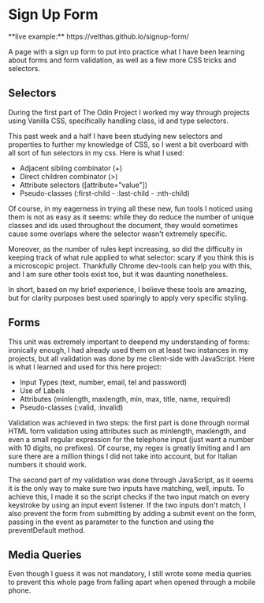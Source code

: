 # Sign Up Form
<p>**live example:** https://velthas.github.io/signup-form/ </p>
<p>A page with a sign up form to put into practice what I have been learning about forms and form validation, as well as a few more CSS tricks and selectors.</p>

## Selectors
<p>During the first part of The Odin Project I worked my way through projects using Vanilla CSS, specifically handling class, id and type selectors.</p>
<p>This past week and a half I have been studying new selectors and properties to further my knowledge of CSS, so I went a bit overboard with all sort of fun selectors in my css. Here is what I used:</p>

+ Adjacent sibling combinator (+)
+ Direct children combinator (>)
+ Attribute selectors ([attribute="value"])
+ Pseudo-classes (:first-child - :last-child - :nth-child)

<p>Of course, in my eagerness in trying all these new, fun tools I noticed using them is not as easy as it seems: while they do reduce the number of unique classes and ids used throughout the document, they would sometimes cause some overlaps where the selector wasn't extremely specific. </p>
<p>Moreover, as the number of rules kept increasing, so did the difficulty in keeping track of what rule applied to what selector: scary if you think this is a microscopic project. Thankfully Chrome dev-tools can help you with this, and I am sure other tools exist too, but it was daunting nonetheless.</p>
<p>In short, based on my brief experience, I believe these tools are amazing, but for clarity purposes best used sparingly to apply very specific styling.</p>

## Forms
<p>This unit was extremely important to deepend my understanding of forms: ironically enough, I had already used them on at least two instances in my projects, but all validation was done by me client-side with JavaScript. Here is what I learned and used for this here project:</p>

+ Input Types (text, number, email, tel and password)
+ Use of Labels
+ Attributes (minlength, maxlength, min, max, title, name, required)
+ Pseudo-classes (:valid, :invalid)

<p>Validation was achieved in two steps: the first part is done through normal HTML form validation using attributes such as minlength, maxlength, and even a small regular expression for the telephone input (just want a number with 10 digits, no prefixes). Of course, my regex is greatly limiting and I am sure there are a million things I did not take into account, but for Italian numbers it should work. </p>
<p>The second part of my validation was done through JavaScript, as it seems it is the only way to make sure two inputs have matching, well, inputs. To achieve this, I made it so the script checks if the two input match on every keystroke by using an input event listener. If the two inputs don't match, I also prevent the form from submitting by adding a submit event on the form, passing in the event as parameter to the function and using the preventDefault method.</p>

## Media Queries
<p>Even though I guess it was not mandatory, I still wrote some media queries to prevent this whole page from falling apart when opened through a mobile phone.</p>




